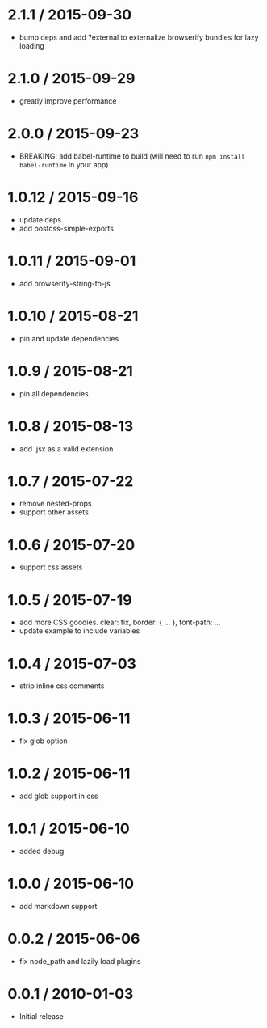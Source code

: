 
2.1.1 / 2015-09-30
==================

  * bump deps and add ?external to externalize browserify bundles for lazy loading

2.1.0 / 2015-09-29
==================

  * greatly improve performance

2.0.0 / 2015-09-23
==================

  * BREAKING: add babel-runtime to build (will need to run `npm install babel-runtime` in your app)

1.0.12 / 2015-09-16
==================

  * update deps.
  * add postcss-simple-exports

1.0.11 / 2015-09-01
==================

  * add browserify-string-to-js


1.0.10 / 2015-08-21
==================

  * pin and update dependencies

1.0.9 / 2015-08-21
==================

  * pin all dependencies

1.0.8 / 2015-08-13
==================

  * add .jsx as a valid extension

1.0.7 / 2015-07-22
==================

  * remove nested-props
  * support other assets

1.0.6 / 2015-07-20
==================

  * support css assets

1.0.5 / 2015-07-19
==================

  * add more CSS goodies. clear: fix, border: { ... }, font-path: ...
  * update example to include variables

1.0.4 / 2015-07-03
==================

  * strip inline css comments

1.0.3 / 2015-06-11
==================

  * fix glob option

1.0.2 / 2015-06-11
==================

  * add glob support in css

1.0.1 / 2015-06-10
==================

  * added debug

1.0.0 / 2015-06-10
==================

  * add markdown support

0.0.2 / 2015-06-06
==================

  * fix node_path and lazily load plugins

0.0.1 / 2010-01-03
==================

  * Initial release
